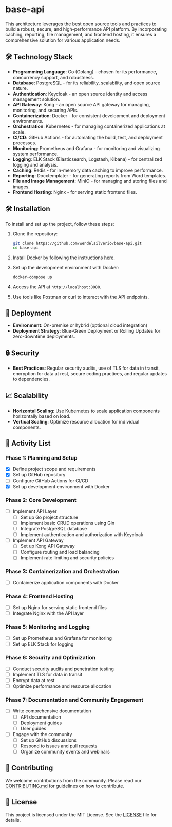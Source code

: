# base-api

This architecture leverages the best open source tools and practices to build a robust, secure, and high-performance API platform. By incorporating caching, reporting, file management, and frontend hosting, it ensures a comprehensive solution for various application needs.

## 🛠️ Technology Stack

- **Programming Language**: Go (Golang) - chosen for its performance, concurrency support, and robustness.
- **Database**: PostgreSQL - for its reliability, scalability, and open source nature.
- **Authentication**: Keycloak - an open source identity and access management solution.
- **API Gateway**: Kong - an open source API gateway for managing, monitoring, and securing APIs.
- **Containerization**: Docker - for consistent development and deployment environments.
- **Orchestration**: Kubernetes - for managing containerized applications at scale.
- **CI/CD**: GitHub Actions - for automating the build, test, and deployment processes.
- **Monitoring**: Prometheus and Grafana - for monitoring and visualizing system performance.
- **Logging**: ELK Stack (Elasticsearch, Logstash, Kibana) - for centralized logging and analysis.
- **Caching**: Redis - for in-memory data caching to improve performance.
- **Reporting**: Docxtemplater - for generating reports from Word templates.
- **File and Image Management**: MinIO - for managing and storing files and images.
- **Frontend Hosting**: Nginx - for serving static frontend files.

## 🛠️ Installation

To install and set up the project, follow these steps:

1. Clone the repository:

    ```sh
    git clone https://github.com/wendelsilverio/base-api.git
    cd base-api
    ```

2. Install Docker by following the instructions [here](https://docs.docker.com/get-docker/).

3. Set up the development environment with Docker:

    ```sh
    docker-compose up
    ```

4. Access the API at `http://localhost:8080`.

5. Use tools like Postman or curl to interact with the API endpoints.

## 🚀 Deployment

- **Environment**: On-premise or hybrid (optional cloud integration)
- **Deployment Strategy**: Blue-Green Deployment or Rolling Updates for zero-downtime deployments.

## 🔒 Security

- **Best Practices**: Regular security audits, use of TLS for data in transit, encryption for data at rest, secure coding practices, and regular updates to dependencies.

## 📈 Scalability

- **Horizontal Scaling**: Use Kubernetes to scale application components horizontally based on load.
- **Vertical Scaling**: Optimize resource allocation for individual components.

## 📅 Activity List

### Phase 1: Planning and Setup

- [x] Define project scope and requirements
- [x] Set up GitHub repository
- [ ] Configure GitHub Actions for CI/CD
- [x] Set up development environment with Docker

### Phase 2: Core Development

- [ ] Implement API Layer
  - [ ] Set up Go project structure
  - [ ] Implement basic CRUD operations using Gin
  - [ ] Integrate PostgreSQL database
  - [ ] Implement authentication and authorization with Keycloak
- [ ] Implement API Gateway
  - [ ] Set up Kong API Gateway
  - [ ] Configure routing and load balancing
  - [ ] Implement rate limiting and security policies

### Phase 3: Containerization and Orchestration

- [ ] Containerize application components with Docker

### Phase 4: Frontend Hosting

- [ ] Set up Nginx for serving static frontend files
- [ ] Integrate Nginx with the API layer

### Phase 5: Monitoring and Logging

- [ ] Set up Prometheus and Grafana for monitoring
- [ ] Set up ELK Stack for logging

### Phase 6: Security and Optimization

- [ ] Conduct security audits and penetration testing
- [ ] Implement TLS for data in transit
- [ ] Encrypt data at rest
- [ ] Optimize performance and resource allocation

### Phase 7: Documentation and Community Engagement

- [ ] Write comprehensive documentation
  - [ ] API documentation
  - [ ] Deployment guides
  - [ ] User guides
- [ ] Engage with the community
  - [ ] Set up GitHub discussions
  - [ ] Respond to issues and pull requests
  - [ ] Organize community events and webinars

## 🤝 Contributing

We welcome contributions from the community. Please read our [CONTRIBUTING.md](CONTRIBUTING.md) for guidelines on how to contribute.

## 📄 License

This project is licensed under the MIT License. See the [LICENSE](LICENSE) file for details.
